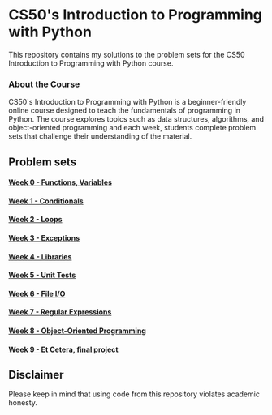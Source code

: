 # CS50's Introduction to Programming with Python
This repository contains my solutions to the problem sets for the CS50 Introduction to Programming with Python course.

### About the Course
CS50's Introduction to Programming with Python is a beginner-friendly online course designed to teach the fundamentals of programming in Python. The course explores topics such as data structures, algorithms, and object-oriented programming and each week, students complete problem sets that challenge their understanding of the material.
## Problem sets
#### [Week 0 - Functions, Variables](./Week%200/)
#### [Week 1 - Conditionals](./Week%201)
#### [Week 2 - Loops](./Week%202)
#### [Week 3 - Exceptions](./Week%203)
#### [Week 4 - Libraries](./Week%204)
#### [Week 5 - Unit Tests](./Week%205)
#### [Week 6 - File I/O](./Week%206)
#### [Week 7 - Regular Expressions](./Week%207)
#### [Week 8 - Object-Oriented Programming](./Week%208)
#### [Week 9 - Et Cetera, final project](./Week%209) 

## Disclaimer
Please keep in mind that using code from this repository violates academic honesty.
